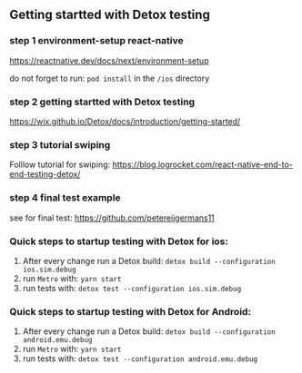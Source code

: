

## Getting startted with Detox testing

### step 1 environment-setup react-native
https://reactnative.dev/docs/next/environment-setup

do not forget to run: `pod install` in the `/ios` directory

### step 2 getting startted with Detox testing
https://wix.github.io/Detox/docs/introduction/getting-started/

### step 3 tutorial swiping
Folllow tutorial for swiping: https://blog.logrocket.com/react-native-end-to-end-testing-detox/

### step 4 final test example
see for final test: https://github.com/petereijgermans11

### Quick steps to startup testing with Detox for ios:
1. After every change run a Detox build:   `detox build --configuration ios.sim.debug`
2. run `Metro` with:    `yarn start`
3. run tests with:    `detox test --configuration ios.sim.debug`

### Quick steps to startup testing with Detox for Android:
1. After every change run a Detox build:   `detox build --configuration android.emu.debug`
2. run `Metro` with:    `yarn start`
3. run tests with:    `detox test --configuration android.emu.debug`
